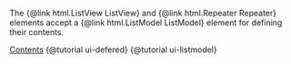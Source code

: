 The {@link html.ListView ListView} and {@link html.Repeater Repeater}
elements accept a {@link html.ListModel ListModel} element
for defining their contents.

<div class="navstrip">
<span class="go-home"><a href="index.html">Contents</a></span>
<span class="go-previous">{@tutorial ui-defered}</span>
<span class="go-next">{@tutorial ui-listmodel}</span>
</div>

